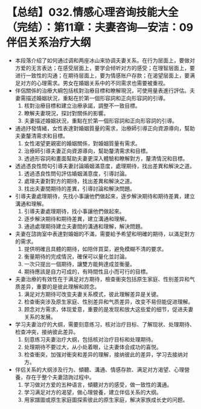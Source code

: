 # 【总结】032.情感心理咨询技能大全（完结）：第11章：夫妻咨询—安洁：09伴侣关系治疗大纲

-   本段落介绍了如何通过调和两座冰山来协调夫妻关系。在行为层面上，要做对方爱的无言表达；在感受层面上，要学会倾听对方的感受；在理智层面上，要进行一致性的沟通；在期待层面上，要为情感账户存款；在渴望层面上，要满足对方的心理需求。男女在婚姻关系中的不同需求也需要被重视。
-   伴侶關係的治療大綱包括核對治療目標和瞭解現況，可使用量表進行評估。夫妻需描述婚姻狀況，重點在於第一個形容詞和正向形容詞的引導。
    1.  核對治療目標和建立治療承諾，調整不一致目標。
    2.  瞭解夫妻現況，探討對關係的影響。
    3.  夫妻描述婚姻狀況，重點在於第一個形容詞和正向形容詞的引導。
-   通過抒發情緒，女性表達對婚姻質量的需求，治療師引導正向資源導向，幫助夫妻釐清需求和目標。
    1.  女性渴望更親密的婚姻關係，對婚姻質量有需求。
    2.  治療師引導夫妻正向資源導向，幫助釐清需求和目標。
    3.  透過形容詞和畫面幫助夫妻更深入體驗和瞭解對方，釐清情況和目標。
-   透過憑良性問句引導夫妻討論婚姻滿意度，處理期待，找出差異和解決之道。
    1.  透過憑良性問句評估婚姻滿意度，引導討論。
    2.  處理夫妻對對方的期待，找出差異和解決之道。
    3.  找出夫妻間期待的差異，引導討論和解決問題。
-   引導夫妻處理期待，先找小事讓他們做起來，逐步解決期待和期待差異，建立溝通和理解。
    1.  引導夫妻處理期待，找小事讓他們做起來。
    2.  逐步解決期待和期待差異，建立溝通和理解。
    3.  通過處理期待建立夫妻間的溝通和理解，解決問題。
-   夫妻在諮詢室中表達對婚姻的不滿，需要給予希望和明確的期待，以滿足對方的需求。
    1.  提供明確且具體的期待，如陪伴買菜，避免模糊不清的要求。
    2.  衡量期待的完成情況，確保可以量化並討論。
    3.  一次只提出一個期待，讓雙方能夠達成並衡量。
    4.  期待應該是自力可成的，有時間性且小而可行的目標。
-   夫妻治療的有效性在于满足对方期待，檢查衝突包括原生家庭、性别差异和气质差异，重要的是彼此理解和顾念。
    1.  满足对方期待可改变夫妻关系模式，彼此理解差异是关键。
    2.  检查衝突涉及原生家庭、性别差异和气质差异，改变不易但能促进理解。
    3.  顾念对方需求，体现爱意，重要的是发现和放大这些爱的细节，促进夫妻关系的发展。
-   学习夫妻治疗的大纲，需要刻意练习，核对治疗目标、了解现状、处理期待、检查冲突，接纳彼此差异。
    1.  刻意练习夫妻治疗大纲，包括核对治疗目标和处理期待。
    2.  处理期待不要过大，从小处着眼，让夫妻体会成功的喜悦。
    3.  检查衝突，加强对衝突和差异的理解，接纳彼此的差异，学习去接纳对方。
-   伴侣关系的大纲涉及行为、傾聽、溝通、情感存款、满足对方渴望、心理營養，存在于整个夫妻諮詢过程中。
    1.  学习做对方爱的五种语言，傾聽对方的感受，做一致性的溝通。
    2.  学习满足对方的渴望，做心理營養，建立伴侣关系的大纲。
    3.  用家譜圖或原生家庭圖探索彼此的原生家庭，解决家族成长史的问题。
